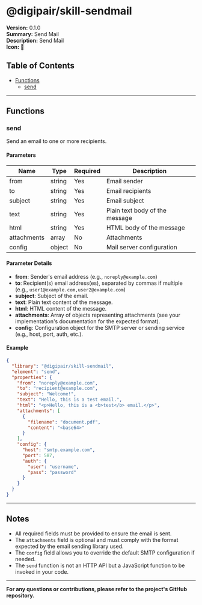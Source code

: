 # @digipair/skill-sendmail

**Version:** 0.1.0  
**Summary:** Send Mail  
**Description:** Send Mail  
**Icon:** 📨

## Table of Contents

- [Functions](#functions)
  - [send](#send)

---

## Functions

### send

Send an email to one or more recipients.

#### Parameters

| Name        | Type   | Required | Description                    |
| ----------- | ------ | -------- | ------------------------------ |
| from        | string | Yes      | Email sender                   |
| to          | string | Yes      | Email recipients               |
| subject     | string | Yes      | Email subject                  |
| text        | string | Yes      | Plain text body of the message |
| html        | string | Yes      | HTML body of the message       |
| attachments | array  | No       | Attachments                    |
| config      | object | No       | Mail server configuration      |

#### Parameter Details

- **from**: Sender's email address (e.g., `noreply@example.com`)
- **to**: Recipient(s) email address(es), separated by commas if multiple (e.g., `user1@example.com,user2@example.com`)
- **subject**: Subject of the email.
- **text**: Plain text content of the message.
- **html**: HTML content of the message.
- **attachments**: Array of objects representing attachments (see your implementation's documentation for the expected format).
- **config**: Configuration object for the SMTP server or sending service (e.g., host, port, auth, etc.).

#### Example

```json
{
  "library": "@digipair/skill-sendmail",
  "element": "send",
  "properties": {
    "from": "noreply@example.com",
    "to": "recipient@example.com",
    "subject": "Welcome!",
    "text": "Hello, this is a test email.",
    "html": "<p>Hello, this is a <b>test</b> email.</p>",
    "attachments": [
      {
        "filename": "document.pdf",
        "content": "<base64>"
      }
    ],
    "config": {
      "host": "smtp.example.com",
      "port": 587,
      "auth": {
        "user": "username",
        "pass": "password"
      }
    }
  }
}
```

---

## Notes

- All required fields must be provided to ensure the email is sent.
- The `attachments` field is optional and must comply with the format expected by the email sending library used.
- The `config` field allows you to override the default SMTP configuration if needed.
- The `send` function is not an HTTP API but a JavaScript function to be invoked in your code.

---

**For any questions or contributions, please refer to the project's GitHub repository.**
